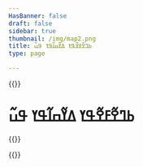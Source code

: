 ```yaml
---
HasBanner: false
draft: false
sidebar: true
thumbnail: /img/map2.png
title: ߕߣߐ߬ߓߐ߬ߟߌ ߡߌ߬ߛߊ߬ߟߌ ߟߎ߬
type: page

---
```

{{<content-start >}}
# ߕߣߐ߬ߓߐ߬ߟߌ ߡߌ߬ߛߊ߬ߟߌ ߟߎ߬
{{<usecases >}}

{{<content-end >}}
